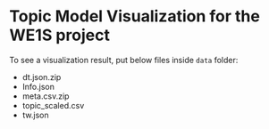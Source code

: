 # Topic Model Visualization for the WE1S project

To see a visualization result, put below files inside `data` folder:

- dt.json.zip
- Info.json
- meta.csv.zip
- topic_scaled.csv
- tw.json